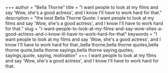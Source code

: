 +++
author = "Bella Thorne"
title = "I want people to look at my films and say 'Wow, she's a good actress', and I know I'll have to work hard for that."
description = "the best Bella Thorne Quote: I want people to look at my films and say 'Wow, she's a good actress', and I know I'll have to work hard for that."
slug = "i-want-people-to-look-at-my-films-and-say-wow-shes-a-good-actress-and-i-know-ill-have-to-work-hard-for-that"
keywords = "I want people to look at my films and say 'Wow, she's a good actress', and I know I'll have to work hard for that.,bella thorne,bella thorne quotes,bella thorne quote,bella thorne sayings,bella thorne saying,quotes, sayings,quote, saying, motivation"
+++
I want people to look at my films and say 'Wow, she's a good actress', and I know I'll have to work hard for that.
